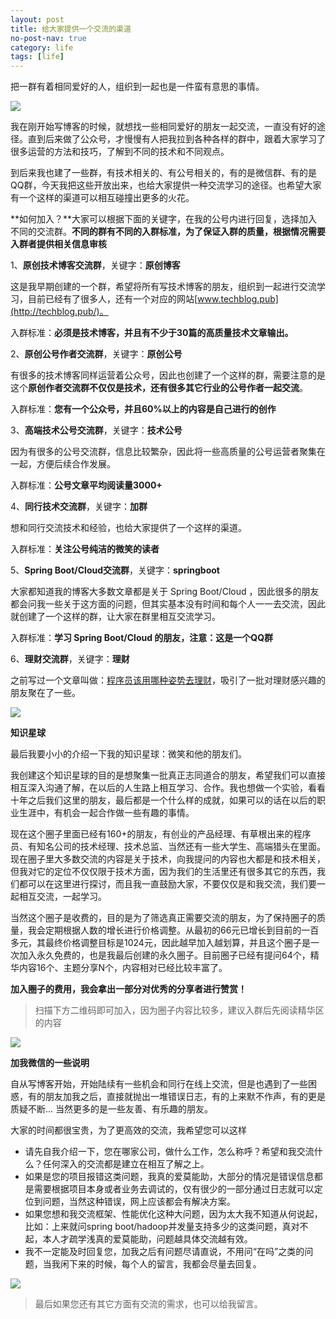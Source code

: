 ```yaml
---
layout: post
title: 给大家提供一个交流的渠道
no-post-nav: true
category: life
tags: [life]
---
```


把一群有着相同爱好的人，组织到一起也是一件蛮有意思的事情。

![](..//assets/images/2018/life/chat1.jpeg)

我在刚开始写博客的时候，就想找一些相同爱好的朋友一起交流，一直没有好的途径。直到后来做了公众号，才慢慢有人把我拉到各种各样的群中，跟着大家学习了很多运营的方法和技巧，了解到不同的技术和不同观点。

到后来我也建了一些群，有技术相关的、有公号相关的，有的是微信群、有的是QQ群，今天我把这些开放出来，也给大家提供一种交流学习的途径。也希望大家有一个这样的渠道可以相互碰撞出更多的火花。


**如何加入？**大家可以根据下面的关键字，在我的公号内进行回复，选择加入不同的交流群。**不同的群有不同的入群标准，为了保证入群的质量，根据情况需要入群者提供相关信息审核**

1、**原创技术博客交流群**，关键字：**原创博客** 

这是我早期创建的一个群，希望将所有写技术博客的朋友，组织到一起进行交流学习，目前已经有了很多人，还有一个对应的网站[www.techblog.pub](http://techblog.pub/)。

入群标准：**必须是技术博客，并且有不少于30篇的高质量技术文章输出。**

2、**原创公号作者交流群**，关键字：**原创公号** 

有很多的技术博客同样运营着公众号，因此也创建了一个这样的群，需要注意的是这个**原创作者交流群不仅仅是技术，还有很多其它行业的公号作者一起交流**。

入群标准：**您有一个公众号，并且60%以上的内容是自己进行的创作**

3、**高端技术公号交流群**，关键字：**技术公号**

因为有很多的公号交流群，信息比较繁杂，因此将一些高质量的公号运营者聚集在一起，方便后续合作发展。

入群标准：**公号文章平均阅读量3000+**

4、**同行技术交流群**，关键字：**加群**

想和同行交流技术和经验，也给大家提供了一个这样的渠道。

入群标准：**关注公号纯洁的微笑的读者**

5、**Spring Boot/Cloud交流群**，关键字：**springboot**

大家都知道我的博客大多数文章都是关于 Spring Boot/Cloud ，因此很多的朋友都会问我一些关于这方面的问题，但其实基本没有时间和每个人一一去交流，因此就创建了一个这样的群，让大家在群里相互交流学习。

入群标准：**学习 Spring Boot/Cloud 的朋友，注意：这是一个QQ群**

6、**理财交流群**，关键字：**理财**

之前写过一个文章叫做：[程序员该用哪种姿势去理财](http://www.ityouknow.com/life/2016/05/08/%E7%A8%8B%E5%BA%8F%E5%91%98%E8%AF%A5%E7%94%A8%E5%93%AA%E7%A7%8D%E5%A7%BF%E5%8A%BF%E6%9D%A5%E7%90%86%E8%B4%A2.html)，吸引了一批对理财感兴趣的朋友聚在了一些。

![](..//assets/images/2018/life/chat2.jpeg)


**知识星球**

最后我要小小的介绍一下我的知识星球：微笑和他的朋友们。

我创建这个知识星球的目的是想聚集一批真正志同道合的朋友，希望我们可以直接相互深入沟通了解，在以后的人生路上相互学习、合作。我也想做一个实验，看看十年之后我们这里的朋友，最后都是一个什么样的成就，如果可以的话在以后的职业生涯中，有机会一起合作做一些有趣的事情。

现在这个圈子里面已经有160+的朋友，有创业的产品经理、有草根出来的程序员、有知名公司的技术经理、技术总监、当然还有一些大学生、高端猎头在里面。现在圈子里大多数交流的内容是关于技术，向我提问的内容也大都是和技术相关，但我对它的定位不仅仅限于技术方面，因为我们的生活里还有很多其它的东西，我们都可以在这里进行探讨，而且我一直鼓励大家，不要仅仅是和我交流，我们要一起相互交流，一起学习。

当然这个圈子是收费的，目的是为了筛选真正需要交流的朋友，为了保持圈子的质量，我会定期根据人数的增长进行价格调整。从最初的66元已增长到目前的一百多元，其最终价格调整目标是1024元，因此越早加入越划算，并且这个圈子是一次加入永久免费的，也是我最后创建的永久圈子。目前圈子已经有提问64个，精华内容16个、主题分享N个，内容相对已经比较丰富了。

**加入圈子的费用，我会拿出一部分对优秀的分享者进行赞赏！**

> 扫描下方二维码即可加入，因为圈子内容比较多，建议入群后先阅读精华区的内容

![](..//assets/images/2018/life/xingqiu.jpeg)


**加我微信的一些说明**

自从写博客开始，开始陆续有一些机会和同行在线上交流，但是也遇到了一些困惑，有的朋友加我之后，直接就抛出一堆错误日志，有的上来默不作声，有的更是质疑不断... 当然更多的是一些友善、有乐趣的朋友。

大家的时间都很宝贵，为了更高效的交流，我希望您可以这样

- 请先自我介绍一下，您在哪家公司，做什么工作，怎么称呼？希望和我交流什么？任何深入的交流都是建立在相互了解之上。
- 如果是您的项目报错这类问题，我真的爱莫能助，大部分的情况是错误信息都是需要根据项目本身或者业务去调试的，仅有很少的一部分通过日志就可以定位到问题，当然这种错误，网上应该都会有解决方案。
- 如果您想和我交流框架、性能优化这种大问题，因为太大我不知道从何说起，比如：上来就问spring boot/hadoop并发量支持多少的这类问题，真对不起，本人才疏学浅真的爱莫能助，问题越具体交流越有效。
- 我不一定能及时回复您，加我之后有问题尽请直说，不用问“在吗”之类的问题，当我闲下来的时候，每个人的留言，我都会尽量去回复。

![](..//assets/images/2018/life/chat3.jpeg)


> 最后如果您还有其它方面有交流的需求，也可以给我留言。


